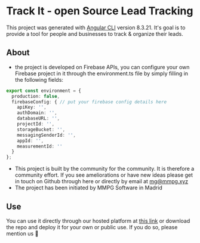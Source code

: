# Track It - open Source Lead Tracking

This project was generated with [Angular CLI](https://github.com/angular/angular-cli) version 8.3.21. It's goal is to provide a tool for people and businesses to track & organize their leads.

## About

* the project is developed on Firebase APIs, you can configure your own Firebase project in it through the environment.ts file by simply filling in the following fields:
````Typescript
export const environment = {
  production: false,
  firebaseConfig: { // put your firebase config details here
    apiKey: '',
    authDomain: '',
    databaseURL: '',
    projectId: '',
    storageBucket: '',
    messagingSenderId: '',
    appId: '',
    measurementId: ''
  }
};

````
* This project is built by the community for the community. It is therefore a community effort. If you see ameliorations or have new ideas please get in touch on Github through here or directly by email at mg@mmpg.xyz
* The project has been initiated by MMPG Software in Madrid

## Use
You can use it directly through our hosted platform at [this link](https://leads.mmpg.xyz) or download the repo and deploy it for your own or public use. If you do so, please mention us 🖤

